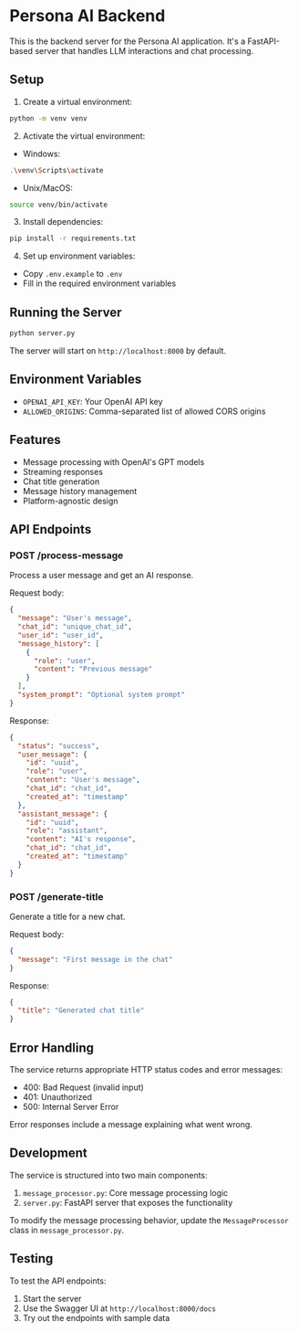 # Persona AI Backend

This is the backend server for the Persona AI application. It's a FastAPI-based server that handles LLM interactions and chat processing.

## Setup

1. Create a virtual environment:
```bash
python -m venv venv
```

2. Activate the virtual environment:
- Windows:
```bash
.\venv\Scripts\activate
```
- Unix/MacOS:
```bash
source venv/bin/activate
```

3. Install dependencies:
```bash
pip install -r requirements.txt
```

4. Set up environment variables:
- Copy `.env.example` to `.env`
- Fill in the required environment variables

## Running the Server

```bash
python server.py
```

The server will start on `http://localhost:8000` by default.

## Environment Variables

- `OPENAI_API_KEY`: Your OpenAI API key
- `ALLOWED_ORIGINS`: Comma-separated list of allowed CORS origins

## Features

- Message processing with OpenAI's GPT models
- Streaming responses
- Chat title generation
- Message history management
- Platform-agnostic design

## API Endpoints

### POST /process-message

Process a user message and get an AI response.

Request body:
```json
{
  "message": "User's message",
  "chat_id": "unique_chat_id",
  "user_id": "user_id",
  "message_history": [
    {
      "role": "user",
      "content": "Previous message"
    }
  ],
  "system_prompt": "Optional system prompt"
}
```

Response:
```json
{
  "status": "success",
  "user_message": {
    "id": "uuid",
    "role": "user",
    "content": "User's message",
    "chat_id": "chat_id",
    "created_at": "timestamp"
  },
  "assistant_message": {
    "id": "uuid",
    "role": "assistant",
    "content": "AI's response",
    "chat_id": "chat_id",
    "created_at": "timestamp"
  }
}
```

### POST /generate-title

Generate a title for a new chat.

Request body:
```json
{
  "message": "First message in the chat"
}
```

Response:
```json
{
  "title": "Generated chat title"
}
```

## Error Handling

The service returns appropriate HTTP status codes and error messages:

- 400: Bad Request (invalid input)
- 401: Unauthorized
- 500: Internal Server Error

Error responses include a message explaining what went wrong.

## Development

The service is structured into two main components:

1. `message_processor.py`: Core message processing logic
2. `server.py`: FastAPI server that exposes the functionality

To modify the message processing behavior, update the `MessageProcessor` class in `message_processor.py`.

## Testing

To test the API endpoints:

1. Start the server
2. Use the Swagger UI at `http://localhost:8000/docs`
3. Try out the endpoints with sample data 